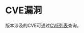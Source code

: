 # CVE漏洞<a name="ZH-CN_TOPIC_0228206866"></a>

版本涉及的CVE可通过[CVE列表](https://openeuler.org/zh/security/cve/)查询。

